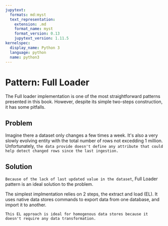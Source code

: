 ```yaml
---
jupytext:
  formats: md:myst
  text_representation:
    extension: .md
    format_name: myst
    format_version: 0.13
    jupytext_version: 1.11.5
kernelspec:
  display_name: Python 3
  language: python
  name: python3
---
```


# Pattern: Full Loader 
The Full loader implementation is one of the most straightforward patterns presented in this book. However, despite its simple two-steps construction, it has some pitfalls.

## Problem
Imagine there a dataset only changes a few times a week. It's also a very slowly evolving entity with the total number of rows not excedding 1 million. Unfortunately, `the data provide doesn't define any attribute that could help detect changed rows since the last ingestion.`

## Solution
`Because of the lack of last updated value in the dataset`, Full Loader pattern is an ideal solution to the problem. 

The simplest implmentation relies on 2 steps, the extract and load (EL). It uses native data stores commands to export data from one database, and import it to another.

```{note}
This EL approach is ideal for homogenous data stores because it doesn't require any data transformation.
```